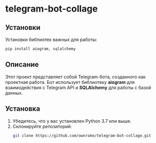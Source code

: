 # telegram-bot-collage

## Установки
Установки библиотек важных для работы:
  ```bash
  pip install aiogram, sqlalchemy
```

## Описание
Этот проект представляет собой Telegram-бота, созданного как проектная работа. Бот использует библиотеку **aiogram** для взаимодействия с Telegram API и **SQLAlchemy** для работы с базой данных.

## Установка

1. Убедитесь, что у вас установлен Python 3.7 или выше.
2. Склонируйте репозиторий:
   ```bash
   git clone https://github.com/ownrake/telegram-bot-collage.git
  ```

